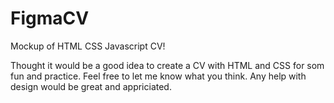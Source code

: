 # FigmaCV
Mockup of HTML CSS Javascript CV!

Thought it would be a good idea to create a CV with HTML and CSS for som fun and practice.
Feel free to let me know what you think.
Any help with design would be great and appriciated.

